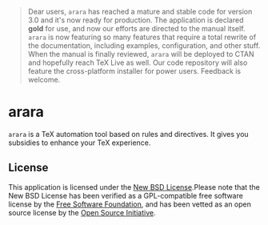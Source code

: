 > Dear users, `arara` has reached a mature and stable code for version 3.0 and it's now ready for production. The application is declared **gold** for use, and now our efforts are directed to the manual itself. `arara` is now featuring so many features that require a total rewrite of the documentation, including examples, configuration, and other stuff. When the manual is finally reviewed, `arara` will be deployed to CTAN and hopefully reach TeX Live as well. Our code repository will also feature the cross-platform installer for power users. Feedback is welcome.

# arara

`arara` is a TeX automation tool based on rules and directives. It gives you subsidies to enhance your TeX experience.

## License

This application is licensed under the [New BSD License](http://www.opensource.org/licenses/bsd-license.php).Please note that the New BSD License has been verified as a GPL-compatible free software license by the [Free Software Foundation](http://www.fsf.org/), and has been vetted as an open source license by the [Open Source Initiative](http://www.opensource.org/).


